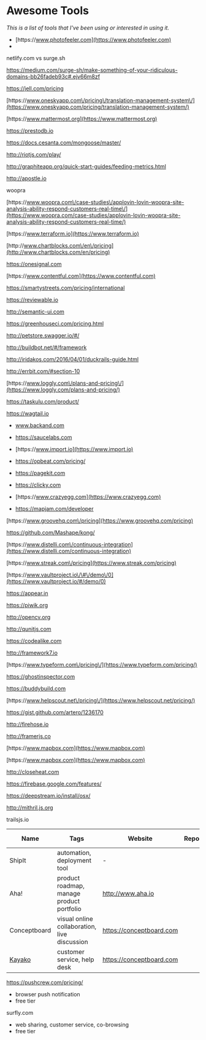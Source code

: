# Awesome Tools

_This is a list of tools that I've been using or interested in using it._

* [https:\/\/www.photofeeler.com](https://www.photofeeler.com)
* 

netlify.com vs surge.sh

[https:\/\/medium.com\/surge-sh\/make-something-of-your-ridiculous-domains-bb26fadeb93c\#.ejv66m8zf](https://medium.com/surge-sh/make-something-of-your-ridiculous-domains-bb26fadeb93c#.ejv66m8zf)

[https:\/\/jell.com\/pricing](https://jell.com/pricing)

[https:\/\/www.oneskyapp.com\/pricing\/translation-management-system\/](https://www.oneskyapp.com/pricing/translation-management-system/)

[https:\/\/www.mattermost.org](https://www.mattermost.org)

[https:\/\/prestodb.io](https://prestodb.io)

[https:\/\/docs.cesanta.com\/mongoose\/master\/](https://docs.cesanta.com/mongoose/master/)

[http:\/\/riotjs.com\/play\/](http://riotjs.com/play/)

[http:\/\/graphiteapp.org\/quick-start-guides\/feeding-metrics.html](http://graphiteapp.org/quick-start-guides/feeding-metrics.html)

[http:\/\/apostle.io](http://apostle.io)

woopra

[https:\/\/www.woopra.com\/case-studies\/applovin-lovin-woopra-site-analysis-ability-respond-customers-real-time\/](https://www.woopra.com/case-studies/applovin-lovin-woopra-site-analysis-ability-respond-customers-real-time/)

[https:\/\/www.terraform.io](https://www.terraform.io)

[http:\/\/www.chartblocks.com\/en\/pricing](http://www.chartblocks.com/en/pricing)

[https:\/\/onesignal.com](https://onesignal.com)

[https:\/\/www.contentful.com](https://www.contentful.com)

[https:\/\/smartystreets.com\/pricing\/international](https://smartystreets.com/pricing/international)

[https:\/\/reviewable.io](https://reviewable.io)

[http:\/\/semantic-ui.com](http://semantic-ui.com)

[https:\/\/greenhouseci.com\/pricing.html](https://greenhouseci.com/pricing.html)

[http:\/\/petstore.swagger.io\/\#\/](http://petstore.swagger.io/#/)

[http:\/\/buildbot.net\/\#\/framework](http://buildbot.net/#/framework)

[http:\/\/iridakos.com\/2016\/04\/01\/duckrails-guide.html](http://iridakos.com/2016/04/01/duckrails-guide.html)

[http:\/\/errbit.com\/\#section-10](http://errbit.com/#section-10)

[https:\/\/www.loggly.com\/plans-and-pricing\/](https://www.loggly.com/plans-and-pricing/)

[https:\/\/taskulu.com\/product\/](https://taskulu.com/product/)

[https:\/\/wagtail.io](https://wagtail.io)

* www.backand.com

* [https:\/\/saucelabs.com](https://saucelabs.com)

* [https:\/\/www.import.io](https://www.import.io)

* [https:\/\/opbeat.com\/pricing\/](https://opbeat.com/pricing/)

* [https:\/\/pagekit.com](https://pagekit.com)

* [https:\/\/clicky.com](https://clicky.com)

* [https:\/\/www.crazyegg.com](https://www.crazyegg.com)

* [https:\/\/mapjam.com\/developer](https://mapjam.com/developer)


[https:\/\/www.groovehq.com\/pricing](https://www.groovehq.com/pricing)

[https:\/\/github.com\/Mashape\/kong\/](https://github.com/Mashape/kong/)

[https:\/\/www.distelli.com\/continuous-integration](https://www.distelli.com/continuous-integration)

[https:\/\/www.streak.com\/pricing](https://www.streak.com/pricing)

[https:\/\/www.vaultproject.io\/\#\/demo\/0](https://www.vaultproject.io/#/demo/0)

[https:\/\/appear.in](https://appear.in)

[https:\/\/piwik.org](https://piwik.org)

[http:\/\/opencv.org](http://opencv.org)

[http:\/\/qunitjs.com](http://qunitjs.com)

[https:\/\/codealike.com](https://codealike.com)

[http:\/\/framework7.io](http://framework7.io)

[https:\/\/www.typeform.com\/pricing\/](https://www.typeform.com/pricing/)

[https:\/\/ghostinspector.com](https://ghostinspector.com)

[https:\/\/buddybuild.com](https://buddybuild.com)

[https:\/\/www.helpscout.net\/pricing\/](https://www.helpscout.net/pricing/)

[https:\/\/gist.github.com\/artero\/1236170](https://gist.github.com/artero/1236170)

[http:\/\/firehose.io](http://firehose.io)

[http:\/\/framerjs.co](http://framerjs.co)

[https:\/\/www.mapbox.com](https://www.mapbox.com)

[https:\/\/www.mapbox.com](https://www.mapbox.com)

[http:\/\/closeheat.com](http://closeheat.com)

[https:\/\/firebase.google.com\/features\/](https://firebase.google.com/features/)

https://deepstream.io/install/osx/

http://mithril.js.org

trailsjs.io

| Name | Tags | Website | Repo | Twitter | Free Tier? |
| --- | --- | --- | --- | --- | --- |
| ShipIt | automation, deployment tool | - | | | ✔︎ |
| Aha! | product roadmap, manage product portfolio | http://www.aha.io | | | ? |
| Conceptboard | visual online collaboration, live discussion | https://conceptboard.com | | | ✖︎ |
| [Kayako](https://www.kayako.com/pricing) | customer service, help desk | https://conceptboard.com | | | ✖︎ |

https://pushcrew.com/pricing/
- browser push notification
- free tier

surfly.com
- web sharing, customer service, co-browsing
- free tier




